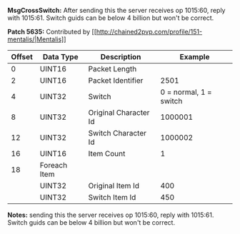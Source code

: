 **MsgCrossSwitch:** After sending this the server receives op 1015:60, reply with 1015:61. Switch guids can be below 4 billion but won't be correct.

**Patch 5635:** Contributed by [[http://chained2pvp.com/profile/151-mentalis/|Mentalis]]

| Offset | Data Type | Description | Example |
|---|---|---|---|
| 0 | UINT16 | Packet Length | |
| 2 | UINT16 | Packet Identifier | 2501 |
| 4 | UINT32 | Switch | 0 = normal, 1 = switch |
| 8 | UINT32 | Original Character Id | 1000001 |
| 12 | UINT32 | Switch Character Id | 1000002 |
| 16 | UINT16 | Item Count | 1 |
| 18 | Foreach Item |||
| | UINT32 | Original Item Id | 400 |
| | UINT32 | Switch Item Id | 450 |

**Notes:** sending this the server receives op 1015:60, reply with 1015:61.
Switch guids can be below 4 billion but won't be correct.
